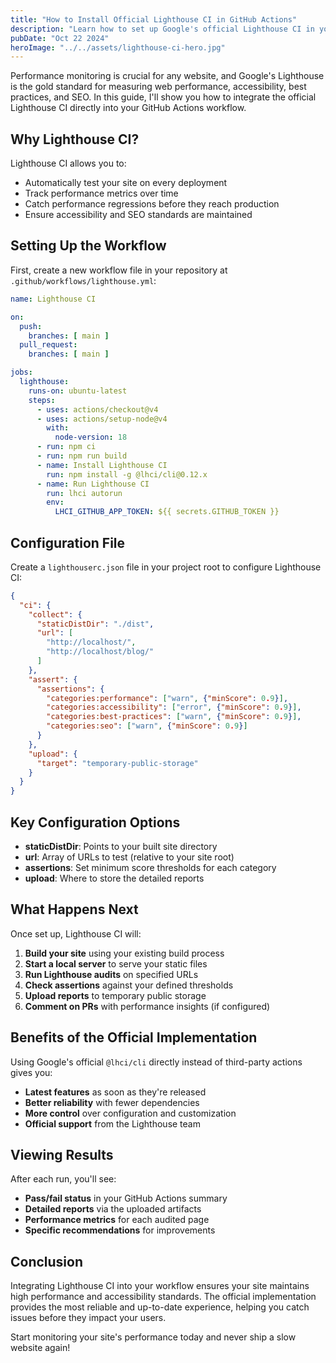 ```yaml
---
title: "How to Install Official Lighthouse CI in GitHub Actions"
description: "Learn how to set up Google's official Lighthouse CI in your GitHub Actions workflow to automatically test your website performance, accessibility, and SEO."
pubDate: "Oct 22 2024"
heroImage: "../../assets/lighthouse-ci-hero.jpg"
---
```


Performance monitoring is crucial for any website, and Google's Lighthouse is the gold standard for measuring web performance, accessibility, best practices, and SEO. In this guide, I'll show you how to integrate the official Lighthouse CI directly into your GitHub Actions workflow.

## Why Lighthouse CI?

Lighthouse CI allows you to:
- Automatically test your site on every deployment
- Track performance metrics over time
- Catch performance regressions before they reach production
- Ensure accessibility and SEO standards are maintained

## Setting Up the Workflow

First, create a new workflow file in your repository at `.github/workflows/lighthouse.yml`:

```yaml
name: Lighthouse CI

on:
  push:
    branches: [ main ]
  pull_request:
    branches: [ main ]

jobs:
  lighthouse:
    runs-on: ubuntu-latest
    steps:
      - uses: actions/checkout@v4
      - uses: actions/setup-node@v4
        with:
          node-version: 18
      - run: npm ci
      - run: npm run build
      - name: Install Lighthouse CI
        run: npm install -g @lhci/cli@0.12.x
      - name: Run Lighthouse CI
        run: lhci autorun
        env:
          LHCI_GITHUB_APP_TOKEN: ${{ secrets.GITHUB_TOKEN }}
```

## Configuration File

Create a `lighthouserc.json` file in your project root to configure Lighthouse CI:

```json
{
  "ci": {
    "collect": {
      "staticDistDir": "./dist",
      "url": [
        "http://localhost/",
        "http://localhost/blog/"
      ]
    },
    "assert": {
      "assertions": {
        "categories:performance": ["warn", {"minScore": 0.9}],
        "categories:accessibility": ["error", {"minScore": 0.9}],
        "categories:best-practices": ["warn", {"minScore": 0.9}],
        "categories:seo": ["warn", {"minScore": 0.9}]
      }
    },
    "upload": {
      "target": "temporary-public-storage"
    }
  }
}
```

## Key Configuration Options

- **staticDistDir**: Points to your built site directory
- **url**: Array of URLs to test (relative to your site root)
- **assertions**: Set minimum score thresholds for each category
- **upload**: Where to store the detailed reports

## What Happens Next

Once set up, Lighthouse CI will:

1. **Build your site** using your existing build process
2. **Start a local server** to serve your static files
3. **Run Lighthouse audits** on specified URLs
4. **Check assertions** against your defined thresholds
5. **Upload reports** to temporary public storage
6. **Comment on PRs** with performance insights (if configured)

## Benefits of the Official Implementation

Using Google's official `@lhci/cli` directly instead of third-party actions gives you:

- **Latest features** as soon as they're released
- **Better reliability** with fewer dependencies
- **More control** over configuration and customization
- **Official support** from the Lighthouse team

## Viewing Results

After each run, you'll see:
- **Pass/fail status** in your GitHub Actions summary
- **Detailed reports** via the uploaded artifacts
- **Performance metrics** for each audited page
- **Specific recommendations** for improvements

## Conclusion

Integrating Lighthouse CI into your workflow ensures your site maintains high performance and accessibility standards. The official implementation provides the most reliable and up-to-date experience, helping you catch issues before they impact your users.

Start monitoring your site's performance today and never ship a slow website again!
